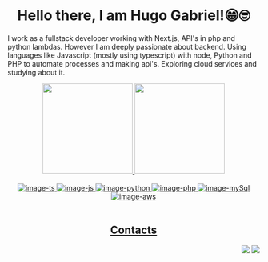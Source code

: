 <body>
  <h1 align="middle">Hello there, I am Hugo Gabriel!😁🤓</h1>
  <p>I work as a fullstack developer working with Next.js, API's in php and python lambdas. However I am deeply passionate about backend. Using languages like Javascript (mostly using typescript) with node, Python and PHP to automate processes and making api's. Exploring cloud services and studying about it.</p>
  <div align="center">
    <a href="https://github.com/HugooSantos">
    <img height="180em" src="https://github-readme-stats.vercel.app/api?username=HugooSantos&show_icons=true&theme=midnight-purple&include_all_commits=true&count_private=true"/>
    <img height="180em" src="https://github-readme-stats.vercel.app/api/top-langs/?username=HugooSantos&layout=compact&langs_count=7&theme=midnight-purple"/>
  </div>
  <div style="display: inline_block" align="center"><br>
    <img alt="image-ts"  src="https://img.shields.io/badge/TypeScript-007ACC?style=for-the-badge&logo=typescript&logoColor=white">
    <img alt="image-js"  src="https://img.shields.io/badge/JavaScript-323330?style=for-the-badge&logo=javascript&logoColor=F7DF1E">
    <img alt="image-python" src="https://img.shields.io/badge/Python-3776AB?style=for-the-badge&logo=python&logoColor=white">
    <img alt="image-php" src="https://img.shields.io/badge/PHP-777BB4?style=for-the-badge&logo=php&logoColor=white">
    <img alt="image-mySql" src="https://img.shields.io/badge/MySQL-00000F?style=for-the-badge&logo=mysql&logoColor=white">
    <img alt="image-aws" src="https://img.shields.io/badge/Amazon_AWS-232F3E?style=for-the-badge&logo=amazon-aws&logoColor=white">
  </div></br>
    <h2 align="center">Contacts</h2>
      <div align="end">
         <a href = "mailto:hugogabrieltjj@gmail.com@gmail.com"><img src="https://img.shields.io/badge/Gmail-D14836?style=for-the-badge&logo=gmail&logoColor=white"                          target="_blank" ></a>
         <a href="https://www.linkedin.com/in/hugo-gabriel-santos/" target="_blank"><img src="https://img.shields.io/badge/-LinkedIn-%230077B5?style=for-the-badge&logo=linkedin&logoColor=white" target="_blank">
         </a> 
      </div>
    </div>
</body>
